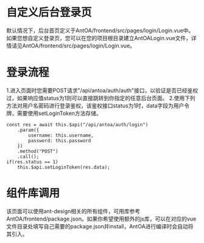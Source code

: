 # 自定义后台登录页
默认情况下，后台首页定义于AntOA/frontend/src/pages/login/Login.vue中。如果您想自定义登录页，您可以在您的项目根目录建立AntOALogin.vue文件，详情请见AntOA/frontend/src/pages/login/Login.vue。

# 登录流程
1.进入页面时您需要POST请求"/api/antoa/auth/auth"接口，以验证是否已经鉴权过，如果响应值status为1则可以直接跳转到你指定的任意后台页面。
2.使用下列方法对用户名密码进行登录鉴权，该鉴权接口status为1时，data字段为用户令牌，需要使用setLoginToken方法存储。
```
const res = await this.$api("/api/antoa/auth/login")
	.param({
		username: this.username,
		password: this.password
	})
	.method("POST")
	.call();
if(res.status == 1)
	this.$api.setLoginToken(res.data);
```

# 组件库调用
该页面可以使用ant-design相关的所有组件，可用库参考AntOA/frontend/package.json。如果你希望使用额外的js库，可以在对应的vue文件目录处填写自己需要的package.json并install，AntOA进行编译时会自动将其引入。